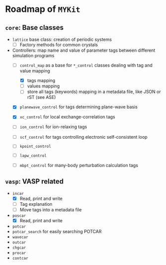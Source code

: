 # Roadmap of `MYKit`

## `core`: Base classes

- `lattice` base class: creation of periodic systems
  - [ ] Factory methods for common crystals
- Controllers: map name and value of parameter tags between different simulation programs
  - [ ] `control_map` as a base for `*_control` classes dealing with tag and value mapping
    - [x] tags mapping
    - [ ] values mapping
    - [ ] store all tags (keywords) mapping in a metadata file, like JSON or rST (see ASE)
  - [x] `planewave_control` for tags determining plane-wave basis
  - [x] `xc_control` for local exchange-correlation tags
  - [ ] `ion_control` for ion-relaxing tags
  - [ ] `scf_control` for tags controlling electronic self-consistent loop
  - [ ] `kpoint_control`
  - [ ] `lapw_control`
  - [ ] `mbpt_control` for many-body perturbation calculation tags


## `vasp`: VASP related

- `incar`
  - [x] Read, print and write 
  - [ ] Tag explanation
  - [ ] Move tags into a metadata file
- `poscar` 
  - [x] Read, print and write
- `potcar`
- `potcar_search` for easily searching POTCAR
- `wavecar`
- `outcar`
- `chgcar`
- `procar`
- `contcar`
